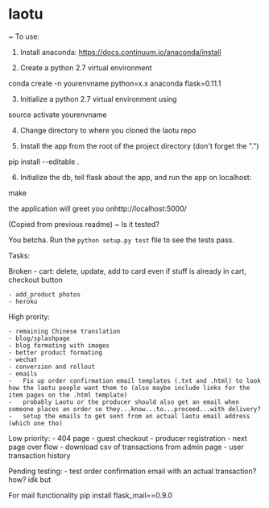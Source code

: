 # laotu

~ To use:

1. Install anaconda: https://docs.continuum.io/anaconda/install

2. Create a python 2.7 virtual environment

conda create -n yourenvname python=x.x anaconda flask=0.11.1

3. Initialize a python 2.7 virtual environment using

source activate yourenvname

4. Change directory to where you cloned the laotu repo

5. Install the app from the root of the project directory (don't forget the ".")

pip install --editable .

6. Initialize the db, tell flask about the app, and run the app on localhost:

make

the application will greet you onhttp://localhost:5000/

(Copied from previous readme)
~ Is it tested?

You betcha.  Run the `python setup.py test` file to
see the tests pass.


Tasks:


Broken
    - cart: delete, update, add to card even if stuff is already in cart, checkout button

    - add_product photos
    - heroku

High prority:


    - remaining Chinese translation
    - blog/splashpage
    - blog formating with images
    - better product formating
    - wechat
    - conversion and rollout
    - emails
    -   Fix up order confirmation email templates (.txt and .html) to look how the laotu people want them to (also maybe include links for the item pages on the .html template)
    -   probably Laotu or the producer should also get an email when someone places an order so they...know...to...proceed...with delivery?
    -   setup the emails to get sent from an actual laotu email address (which one tho)


Low priority:
    - 404 page
    - guest checkout
    - producer registration
    - next page  over flow
    - download csv of transactions from admin page
    - user transaction history

Pending testing:
    - test order confirmation email with an actual transaction? how? idk but

For mail functionality pip install flask_mail==0.9.0
